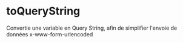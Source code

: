 # toQueryString
Convertie une variable en Query String, afin de simplifier l'envoie de données x-www-form-urlencoded
